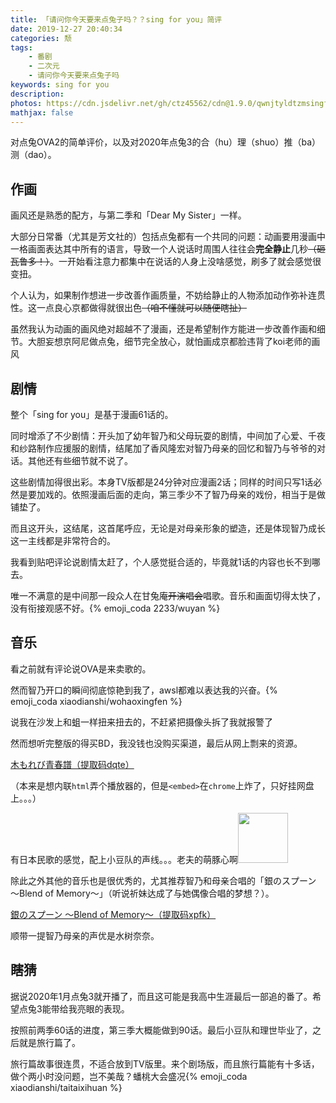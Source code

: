 ```yaml
---
title: 「请问你今天要来点兔子吗？？sing for you」简评
date: 2019-12-27 20:40:34
categories: 颓
tags:
    - 番剧
    - 二次元
    - 请问你今天要来点兔子吗
keywords: sing for you
description:
photos: https://cdn.jsdelivr.net/gh/ctz45562/cdn@1.9.0/qwnjtyldtzmsingforyoujp.jpg
mathjax: false
---
```


对点兔OVA2的简单评价，以及对2020年点兔3的合（hu）理（shuo）推（ba）测（dao）。

<!--more-->

## 作画

画风还是熟悉的配方，与第二季和「Dear My Sister」一样。

大部分日常番（尤其是芳文社的）包括点兔都有一个共同的问题：动画要用漫画中一格画面表达其中所有的语言，导致一个人说话时周围人往往会**完全静止**几秒~~（砸瓦鲁多！）~~。一开始看注意力都集中在说话的人身上没啥感觉，刷多了就会感觉很变扭。

个人认为，如果制作想进一步改善作画质量，不妨给静止的人物添加动作弥补连贯性。这一点良心京都做得就很出色~~（咱不懂就可以随便瞎扯）~~

虽然我认为动画的画风绝对超越不了漫画，还是希望制作方能进一步改善作画和细节。<span class="spoiler">大胆妄想京阿尼做点兔，细节完全放心，就怕画成京都脸违背了koi老师的画风</span>

## 剧情

整个「sing for you」是基于漫画61话的。

同时增添了不少剧情：开头加了幼年智乃和父母玩耍的剧情，中间加了心爱、千夜和纱路制作应援服的剧情，结尾加了香风隆宏对智乃母亲的回忆和智乃与爷爷的对话。其他还有些细节就不说了。

这些剧情加得很出彩。本身TV版都是24分钟对应漫画2话；同样的时间只写1话必然是要加戏的。依照漫画后面的走向，第三季少不了智乃母亲的戏份，相当于是做铺垫了。

而且这开头，这结尾，这首尾呼应，无论是对母亲形象的塑造，还是体现智乃成长这一主线都是非常符合的。

我看到贴吧评论说剧情太赶了，个人感觉挺合适的，毕竟就1话的内容也长不到哪去。

唯一不满意的是中间那一段众人在甘兔庵~~开演唱会~~唱歌。音乐和画面切得太快了，没有衔接观感不好。{% emoji_coda 2233/wuyan %}

## 音乐

看之前就有评论说OVA是来卖歌的。

然而智乃开口的瞬间彻底惊艳到我了，awsl都难以表达我的兴奋。{% emoji_coda xiaodianshi/wohaoxingfen %}

<span class="spoiler">说我在沙发上和蛆一样扭来扭去的，不赶紧把摄像头拆了我就报警了</span>

然而想听完整版的得买BD，我没钱也没购买渠道，最后从网上剽来的资源。

[木もれび青春譜（提取码dqte）](https://pan.baidu.com/s/1_fUYxJHVhvNbNxLL9tcAYQ)

（本来是想内联`html`弄个播放器的，但是`<embed>`在`chrome`上炸了，只好挂网盘上。。。）

有日本民歌的感觉，配上小豆队的声线。。。老夫的萌豚心啊<img class="emoji-coda" style="height:80px;width:auto" src="https://cdn.jsdelivr.net/gh/ctz45562/cdn@1.0/emojis/menhera/18.jpg">

除此之外其他的音乐也是很优秀的，尤其推荐智乃和母亲合唱的「銀のスプーン ～Blend of Memory～」（听说祈妹达成了与她偶像合唱的梦想？）。

[銀のスプーン ～Blend of Memory～（提取码xpfk）](https://pan.baidu.com/s/1iiuDIYibHFfyYl06JAjI2A)

顺带一提智乃母亲的声优是水树奈奈。

## 瞎猜

据说2020年1月点兔3就开播了，而且这可能是我高中生涯最后一部追的番了。希望点兔3能带给我亮眼的表现。

按照前两季60话的进度，第三季大概能做到90话。最后小豆队和理世毕业了，之后就是旅行篇了。

旅行篇故事很连贯，不适合放到TV版里。来个剧场版，而且旅行篇能有十多话，做个两小时没问题，岂不美哉？<span class="spoiler">蟠桃大会盛况</span>{% emoji_coda xiaodianshi/taitaixihuan %}

